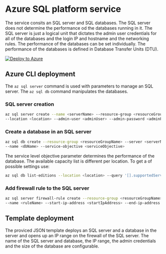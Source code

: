 # Azure SQL platform service

The service consits an SQL server and SQL databases. The SQL server does not determine the performance od the databases running in it. The SQL server is just a logical unit that dictates the admin user credentials for all of the databases and the login IP and hostname and the networking rules. The performance of the databases can be set individually. The performance of the databases is defined in Database Transfer Units (DTU).

[![Deploy to Azure](http://azuredeploy.net/deploybutton.png)](https://portal.azure.com/#create/Microsoft.Template/uri/https%3A%2F%2Fraw.githubusercontent.com%2FCloudDirect%2FARMLab%2Fmaster%2Ftemplates%2FAzureSQL%2Fazuredeploy.json)

## Azure CLI deployment

The `az sql server` command is used with parameters to manage an SQL server. The `az sql db` command manipulates the databases.

### SQL server creation

```bash
az sql server create --name <serverName> --resource-group <resourceGroupName> \
--location <location> --admin-user <adminUser> --admin-password <adminPassword>
```

### Create a database in an SQL server

```bash
az sql db create --resource-group <resourceGroupName> --server <serverName> \
--name <dbName> --service-objective <serviceObjective>
```

The service level objective parameter determines the performance of the database. The available capacity list is different per location. To get a of possible settings use:

```bash
az sql db list-editions --location <location> --query '[].supportedServiceLevelObjectives[].name'
```

### Add firewall rule to the SQL server

```bash
az sql server firewall-rule create --resource-group <resourceGroupName> --server <serverName> \
--name <ruleName> --start-ip-address <startIpAddress> --end-ip-address <endIpAddress>
```

## Template deployment

The proviced JSON template deploys an SQL server and a database in the server and opens up an IP range on the firewall of the SQL server. The name of the SQL server and database, the IP range, the admin credentials and the size of the database are configurable.